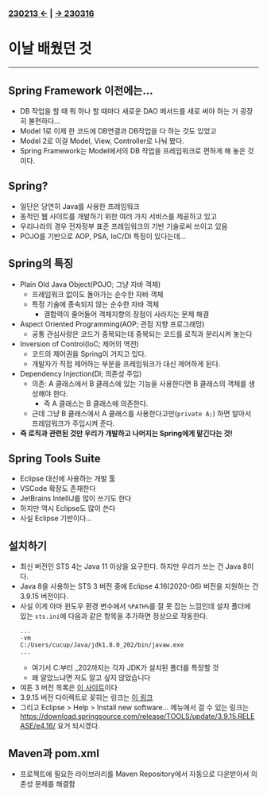 ﻿#

### [230213 ←](../../230130-_Spring/230213/) | [→ 230316](../../230130-_Spring/230316/)

# 이날 배웠던 것

---

## Spring Framework 이전에는...

- DB 작업을 할 때 뭐 하나 할 때마다 새로운 DAO 메서드를 새로 써야 하는 거 굉장히 불편하다...
- Model 1로 이제 한 코드에 DB연결과 DB작업을 다 하는 것도 있었고
- Model 2로 이걸 Model, View, Controller로 나눠 봤다.
- Spring Framework는 Model에서의 DB 작업을 프레임워크로 편하게 해 놓은 것이다.

## Spring?

- 일단은 당연히 Java를 사용한 프레임워크
- 동적인 웹 사이트를 개발하기 위한 여러 가지 서비스를 제공하고 있고
- 우리나라의 경우 전자정부 표준 프레임워크의 기반 기술로써 쓰이고 있음
- POJO를 기반으로 AOP, PSA, IoC/DI 특징이 있다는데...

## Spring의 특징

- Plain Old Java Object(POJO; 그냥 자바 객체)
    - 프레임워크 없이도 돌아가는 순수한 자바 객체
    - 특정 기술에 종속되지 않는 순수한 자바 객체
        - 결합력이 줄어들어 객체지향의 장점이 사라지는 문제 해결
- Aspect Oriented Programming(AOP; 관점 지향 프로그래밍)
    - 공통 관심사랑은 코드가 중복되는데 중복되는 코드를 로직과 분리시켜 놓는다
- Inversion of Control(IoC; 제어의 역전)
    - 코드의 제어권을 Spring이 가지고 있다.
    - 개발자가 직접 제어하는 부분을 프레임워크가 대신 제어하게 된다.
- Dependency Injection(DI; 의존성 주입)
    - 의존: A 클래스에서 B 클래스에 있는 기능을 사용한다면 B 클래스의 객체를 생성해야 한다.
        - 즉 A 클래스는 B 클래스에 의존한다.
    - 근데 그냥 B 클래스에서 A 클래스를 사용한다고만(`private A;`) 하면 알아서 프레임워크가 주입시켜 준다.
- **즉 로직과 관련된 것만 우리가 개발하고 나머지는 Spring에게 맡긴다는 것!**

## Spring Tools Suite

- Eclipse 대신에 사용하는 개발 툴
- VSCode 확장도 존재한다
- JetBrains IntelliJ를 많이 쓰기도 한다
- 하지만 역시 Eclipse도 많이 쓴다
- 사실 Eclipse 기반이다...

## 설치하기

- 최신 버전인 STS 4는 Java 11 이상을 요구한다. 하지만 우리가 쓰는 건 Java 8이다.
- Java 8을 사용하는 STS 3 버전 중에 Eclipse 4.16(2020-06) 버전을 지원하는 건 3.9.15 버전이다.
- 사실 이게 아마 윈도우 환경 변수에서 `%PATH%`를 잘 못 잡는 느낌인데 설치 폴더에 있는 `sts.ini`에 다음과 같은 항목을 추가하면 정상으로 작동한다.
    ```
    ...
    -vm
    C:/Users/cucup/Java/jdk1.8.0_202/bin/javaw.exe
    ...
    ```
    - 여기서 C:부터 _202까지는 각자 JDK가 설치된 폴더를 특정할 것
    - 왜 알았느냐면 저도 알고 싶지 않았습니다
- 여튼 3 버전 목록은 [이 사이트](https://github.com/spring-attic/toolsuite-distribution/wiki/Spring-Tool-Suite-3)이다
- 3.9.15 버전 다이렉트로 꽂히는 링크는 [이 링크](https://download.springsource.com/release/STS/3.9.15.RELEASE/dist/e4.16/spring-tool-suite-3.9.15.RELEASE-e4.16.0-win32-x86_64.zip)
- 그리고 Eclipse > Help > Install new software... 메뉴에서 걸 수 있는 링크는 https://download.springsource.com/release/TOOLS/update/3.9.15.RELEASE/e4.16/ 요거 되시겠다.

## Maven과 pom.xml

- 프로젝트에 필요한 라이브러리를 Maven Repository에서 자동으로 다운받아서 의존성 문제를 해결함